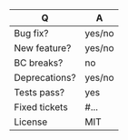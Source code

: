 | Q             | A
| ------------- | ---
| Bug fix?      | yes/no
| New feature?  | yes/no   <!-- don't forget to update src/**/CHANGELOG.md files -->
| BC breaks?    | no
| Deprecations? | yes/no   <!-- don't forget to update UPGRADE-*.md and src/**/CHANGELOG.md files -->
| Tests pass?   | yes      <!-- please add some, will be required by reviewers -->
| Fixed tickets | #...     <!-- #-prefixed issue number(s), if any -->
| License       | MIT

<!--
- Please fill in this template according to the PR you're about to submit.
  Provide additional information in your description, not the questioner table.
- Replace this comment by a description of what your PR is solving.

Please also note that this project is released with a Contributor Code of Conduct.
By participating in this project you agree to abide by its terms.
The Code of Conduct can be found at https://github.com/rollerworks/contributing/blob/master/CODE_OF_CONDUCT.md.
-->
